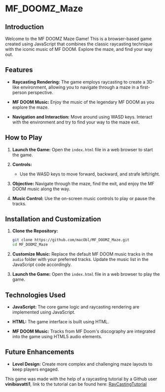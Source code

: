 # MF_DOOMZ_Maze

## Introduction

Welcome to the MF DOOMZ Maze Game! This is a browser-based game created using JavaScript that combines the classic raycasting technique with the iconic music of MF DOOM. Explore the maze, and find your way out.

## Features

- **Raycasting Rendering:** The game employs raycasting to create a 3D-like environment, allowing you to navigate through a maze in a first-person perspective.

- **MF DOOM Music:** Enjoy the music of the legendary MF DOOM as you explore the maze.

- **Navigation and Interaction:** Move around using WASD keys. Interact with the environment and try to find your way to the maze exit.

## How to Play

1. **Launch the Game:**
   Open the `index.html` file in a web browser to start the game.

2. **Controls:**
   - Use the  WASD keys to move forward, backward, and strafe left/right.

3. **Objective:**
   Navigate through the maze, find the exit, and enjoy the MF DOOM music along the way.

4. **Music Control:**
   Use the on-screen music controls to play or pause the tracks.

## Installation and Customization

1. **Clone the Repository:**
   ```sh
   git clone https://github.com/macObl/MF_DOOMZ_Maze.git
   cd MF_DOOMZ_Maze
   ```

2. **Customize Music:**
   Replace the default MF DOOM music tracks in the `audio` folder with your preferred tracks. Update the music list in the JavaScript code accordingly.

3. **Launch the Game:**
   Open the `index.html` file in a web browser to play the game.

## Technologies Used

- **JavaScript:** The core game logic and raycasting rendering are implemented using JavaScript.

- **HTML:** The game interface is built using HTML.

- **MF DOOM Music:** Tracks from MF Doom's discography are integrated into the game using HTML5 audio elements.

## Future Enhancements

- **Level Design:** Create more complex and challenging maze layouts to keep players engaged.

This game was made with the help of a raycasting tutorial by a Github user **vinibiavatti1**, link to the tutorial can be found here: [RayCastingTutorial](https://github.com/vinibiavatti1/RayCastingTutorial/wiki)
